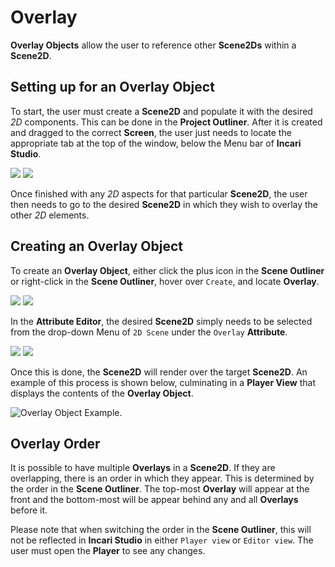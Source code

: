 # Overlay


**Overlay Objects** allow the user to reference other **Scene2Ds** within a **Scene2D**. 

## Setting up for an Overlay Object

To start, the user must create a **Scene2D** and populate it with the desired *2D* components. This can be done in the **Project Outliner**. After it is created and dragged to the correct **Screen**, the user just needs to locate the appropriate tab at the top of the window, below the Menu bar of **Incari Studio**. 

![](../../.gitbook/assets/overlayimage120232.png)
![](../../.gitbook/assets/overlayimage220232.png)

Once finished with any *2D* aspects for that particular **Scene2D**, the user then needs to go to the desired **Scene2D** in which they wish to overlay the other *2D* elements. 


## Creating an Overlay Object

To create an **Overlay Object**, either click the plus icon in the **Scene Outliner** or right-click in the **Scene Outliner**, hover over `Create`, and locate **Overlay**.

![](../../.gitbook/assets/overlay2dimage320241.png)
![](../../.gitbook/assets/overlay2dimage420241.png)

In the **Attribute Editor**, the desired **Scene2D** simply needs to be selected from the drop-down Menu of `2D Scene` under the `Overlay` **Attribute**. 

![](../../.gitbook/assets/overlay2dimage520241.png)
![](../../.gitbook/assets/overlay2dimage620241.png)

Once this is done, the **Scene2D** will render over the target **Scene2D**. An example of this process is shown below, culminating in a **Player View** that displays the contents of the **Overlay Object**.

![Overlay Object Example.](../../.gitbook/assets/overlay2dgif20241.gif)

## Overlay Order

It is possible to have multiple **Overlays** in a **Scene2D**. If they are overlapping, there is an order in which they appear. This is determined by the order in the **Scene Outliner**. The top-most **Overlay** will appear at the front and the bottom-most will be appear behind any and all **Overlays** before it. 

Please note that when switching the order in the **Scene Outliner**, this will not be reflected in **Incari Studio** in either `Player view` or `Editor view`. The user must open the **Player** to see any changes. 


